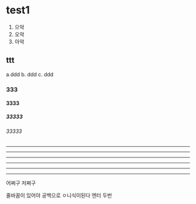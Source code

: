 # test1
1. 으악
2. 오악
3. 아악
## ttt
a.ddd
b. ddd
c. ddd
### 333
#### 3333
##### 33333
###### 33333
---
----
----- -
***
****
**** ** **


어쩌구 저쩌구


줄바꿈이 있어야 공백으로 ㅇ니식이된다
엔터 두번
